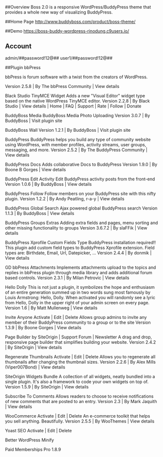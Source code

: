 ##Overview
Boss 2.0 is a responsive WordPress/BuddyPress theme that provides a whole new way of visualizing BuddyPress.

##Home Page
http://www.buddyboss.com/product/boss-theme/

##Demo 
https://boss-buddy-wordpress-rinodung.c9users.io/

## Account
admin/##password!12@##
user1/##password!12@##

##Plugin
bbPress

bbPress is forum software with a twist from the creators of WordPress.

Version 2.5.8 | By The bbPress Community | View details

Black Studio TinyMCE Widget
Adds a new "Visual Editor" widget type based on the native WordPress TinyMCE editor.
Version 2.2.8 | By Black Studio | View details | Home | FAQ | Support | Rate | Follow | Donate


BuddyBoss Media
BuddyBoss Media Photo Uploading
Version 3.0.7 | By BuddyBoss | Visit plugin site


BuddyBoss Wall
Version 1.2.1 | By BuddyBoss | Visit plugin site


BuddyPress
BuddyPress helps you build any type of community website using WordPress, with member profiles, activity streams, user groups, messaging, and more.
Version 2.5.2 | By The BuddyPress Community | View details


BuddyPress Docs
Adds collaborative Docs to BuddyPress
Version 1.9.0 | By Boone B Gorges | View details


BuddyPress Edit Activity
Edit BuddyPress activity posts from the front-end
Version 1.0.6 | By BuddyBoss | View details


BuddyPress Follow
Follow members on your BuddyPress site with this nifty plugin.
Version 1.2.2 | By Andy Peatling, r-a-y | View details


BuddyPress Global Search
Ajax powered global BuddyPress search
Version 1.1.3 | By BuddyBoss | View details


BuddyPress Groups Extras
Adding extra fields and pages, menu sorting and other missing functionality to groups
Version 3.6.7.2 | By slaFFik | View details


BuddyPress Xprofile Custom Fields Type
BuddyPress installation required!! This plugin add custom field types to BuddyPress Xprofile extension. Field types are: Birthdate, Email, Url, Datepicker, ...
Version 2.4.4 | By donmik | View details


GD bbPress Attachments
Implements attachments upload to the topics and replies in bbPress plugin through media library and adds additional forum based controls.
Version 2.3.1 | By Milan Petrovic | View details

Hello Dolly
This is not just a plugin, it symbolizes the hope and enthusiasm of an entire generation summed up in two words sung most famously by Louis Armstrong: Hello, Dolly. When activated you will randomly see a lyric from Hello, Dolly in the upper right of your admin screen on every page.
Version 1.6 | By Matt Mullenweg | View details


Invite Anyone
Activate | Edit | Delete
Allows group admins to invite any member of their BuddyPress community to a group or to the site
Version 1.3.9 | By Boone Gorges | View details


Page Builder by SiteOrigin
 | Support Forum | Newsletter
A drag and drop, responsive page builder that simplifies building your website.
Version 2.4.2 | By SiteOrigin | View details


Regenerate Thumbnails
Activate | Edit | Delete
Allows you to regenerate all thumbnails after changing the thumbnail sizes.
Version 2.2.6 | By Alex Mills (Viper007Bond) | View details


SiteOrigin Widgets Bundle
A collection of all widgets, neatly bundled into a single plugin. It's also a framework to code your own widgets on top of.
Version 1.5.9 | By SiteOrigin | View details

Subscribe To Comments
Allows readers to choose to receive notifications of new comments that are posted to an entry.
Version 2.3 | By Mark Jaquith | View details

WooCommerce
Activate | Edit | Delete
An e-commerce toolkit that helps you sell anything. Beautifully.
Version 2.5.5 | By WooThemes | View details

Yoast SEO
Activate | Edit | Delete

Better WordPress Minify

Paid Memberships Pro 1.8.9